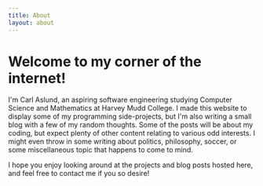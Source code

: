 ```yaml
---
title: About
layout: about
---
```

# Welcome to my corner of the internet!

I'm Carl Aslund, an aspiring software engineering studying Computer Science and Mathematics at Harvey Mudd College. I made this website to display some of my programming side-projects, but I'm also writing a small blog with a few of my random thoughts. Some of the posts will be about my coding, but expect plenty of other content relating to various odd interests. I might even throw in some writing about politics, philosophy, soccer, or some miscellaneous topic that happens to come to mind.

I hope you enjoy looking around at the projects and blog posts hosted here, and feel free to contact me if you so desire!
